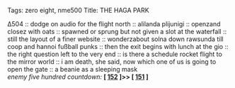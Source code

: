 Tags: zero eight, nme500
Title: THE HAGA PARK
  
∆504 :: dodge on audio for the flight north :: alilanda plijunigi  :: openzand closez with oats :: spawned or sprung but not given a slot at the waterfall :: still  the layout of a finer website :: wonderzabout solna down rawsunda till coop and hannoi fußball punks :: then the exit begins with lunch at the gio :: the right question left to the very end :: is there a schedule rocket flight to the mirror world :: i am death, she said, now which one of us is going to open the gate :: a beanie as a sleeping mask  
_enemy five hundred countdown:_  **[ [152](https://www.allmusic.com/album/deserters-songs-mw0000043055) ]>> [ [151](https://www.allmusic.com/album/dry-mw0000616236) ]**  
